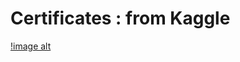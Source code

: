# Certificates : from Kaggle
[!image alt](https://github.com/komal-sharma19/Certificates/blob/main/Komal%20Sharma%20-%20Intro%20to%20SQL.png?raw=true)
